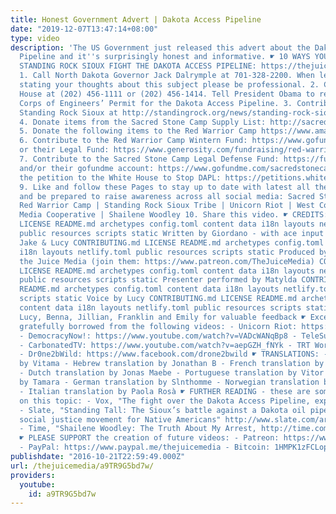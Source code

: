 ```yaml
---
title: Honest Government Advert | Dakota Access Pipeline
date: "2019-12-07T13:47:14+08:00"
type: video
description: 'The US Government just released this advert about the Dakota Access
  Pipeline and it''s surprisingly honest and informative. ☛ 10 WAYS YOU CAN HELP THE
  STANDING ROCK SIOUX FIGHT THE DAKOTA ACCESS PIPELINE: https://thejuicemedia.com/nodapl
  1. Call North Dakota Governor Jack Dalrymple at 701-328-2200. When leaving a message
  stating your thoughts about this subject please be professional. 2. Call the White
  House at (202) 456-1111 or (202) 456-1414. Tell President Obama to rescind the Army
  Corps of Engineers’ Permit for the Dakota Access Pipeline. 3. Contribute to the
  Standing Rock Sioux at http://standingrock.org/news/standing-rock-sioux-tribe--dakota-access-pipeline-donation-fund/
  4. Donate items from the Sacred Stone Camp Supply List: http://sacredstonecamp.org/supply-list/
  5. Donate the following items to the Red Warrior Camp https://www.amazon.com/gp/registry/wishlist/21W6BM0GB2OFB/ref=cm_sw_su_w
  6. Contribute to the Red Warrior Camp Wintern Fund: https://www.gofundme.com/redwarriorcamp
  or their Legal Fund: https://www.generosity.com/fundraising/red-warrior-camp-legal-fund-nodapl
  7. Contribute to the Sacred Stone Camp Legal Defense Fund: https://fundrazr.com/d19fAf
  and/or their gofundme account: https://www.gofundme.com/sacredstonecamp 8. Sign
  the petition to the White House to Stop DAPL: https://petitions.whitehouse.gov/petition/stop-construction-dakota-access-pipeline-which-endangers-water-supply-native-american-reservations.
  9. Like and follow these Pages to stay up to date with latest all the latest info
  and be prepared to raise awareness across all social media: Sacred Stone Camp |
  Red Warrior Camp | Standing Rock Sioux Tribe | Unicorn Riot | West Coast Women Warriors
  Media Cooperative | Shailene Woodley 10. Share this video. ☛ CREDITS: CONTRIBUTING.md
  LICENSE README.md archetypes config.toml content data i18n layouts netlify.toml
  public resources scripts static Written by Giordano - with ace input from Adso,
  Jake & Lucy CONTRIBUTING.md LICENSE README.md archetypes config.toml content data
  i18n layouts netlify.toml public resources scripts static Produced by Patrons of
  the Juice Media (join them: https://www.patreon.com/TheJuiceMedia) CONTRIBUTING.md
  LICENSE README.md archetypes config.toml content data i18n layouts netlify.toml
  public resources scripts static Presenter performed by Matylda CONTRIBUTING.md LICENSE
  README.md archetypes config.toml content data i18n layouts netlify.toml public resources
  scripts static Voice by Lucy CONTRIBUTING.md LICENSE README.md archetypes config.toml
  content data i18n layouts netlify.toml public resources scripts static Thanks to
  Lucy, Benna, Jillian, Franklin and Emily for valuable feedback ☛ Excerpts of footage
  gratefully borrowed from the following videos: - Unicorn Riot: https://vimeo.com/182875115
  - DemocracyNow!: https://www.youtube.com/watch?v=VADcWANqBp8 - TeleSur: https://www.youtube.com/watch?v=wB-rJH6_OB8
  - CarbonatedTV: https://www.youtube.com/watch?v=aepGZH_fNYk - TRT World: https://www.youtube.com/watch?v=UJ8pGTX9sqo
  - Dr0ne2bWild: https://www.facebook.com/drone2bwild ☛ TRANSLATIONS: - Spanish translation
  by Vitama - Hebrew translation by Jonathan B - French translation by Julie Chatagnon
  - Dutch translation by Jonas Maebe - Portuguese translation by Vitor - Serbian translation
  by Tamara - German translation by Slnthomme - Norwegian translation by Øystein Kolstad
  - Italian translation by Paola Rosà ☛ FURTHER READING - these are some good articles
  on this topic: - Vox, "The fight over the Dakota Access Pipeline, explained" http://www.vox.com/2016/9/9/12862958/dakota-access-pipeline-fight
  - Slate, "Standing Tall: The Sioux’s battle against a Dakota oil pipeline is a galvanizing
  social justice movement for Native Americans" http://www.slate.com/articles/news_and_politics/jurisprudence/2016/09/why_the_sioux_battle_against_the_dakota_access_pipeline_is_such_a_big_deal.html
  - Time, "Shailene Woodley: The Truth About My Arrest, http://time.com/4538557/shailene-woodley-arrest-pipeline/?xid=fbshare
  ☛ PLEASE SUPPORT the creation of future videos: - Patreon: https://www.patreon.com/TheJuiceMedia
  - PayPal: https://www.paypal.me/thejuicemedia - Bitcoin: 1HMPK1zFCLopAvNEvR3aehFU1tSvHeWkTS'
publishdate: "2016-10-21T22:59:49.000Z"
url: /thejuicemedia/a9TR9G5bd7w/
providers:
  youtube:
    id: a9TR9G5bd7w
---
```

